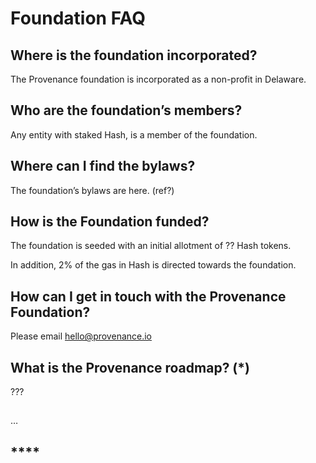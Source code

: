 # Foundation FAQ

## Where is the foundation incorporated?

The Provenance foundation is incorporated as a non-profit in Delaware.

## Who are the foundation’s members? <a id="who-are-the-foundations-members"></a>

Any entity with staked Hash, is a member of the foundation.

## Where can I find the bylaws? <a id="where-can-i-find-the-bylaws"></a>

The foundation’s bylaws are here. \(ref?\)

## How is the Foundation funded? <a id="how-is-the-foundation-funded"></a>

The foundation is seeded with an initial allotment of ?? Hash tokens.

In addition, 2% of the gas in Hash is directed towards the foundation.

## How can I get in touch with the Provenance Foundation? <a id="how-can-i-get-in-touch-with-the-provenance-foundation"></a>

Please email hello@provenance.io

## What is the Provenance roadmap? \(\*\) <a id="what-is-the-provenance-roadmap-what-are-the-phases-of-provenance"></a>

???

##  <a id="how-is-the-foundation-funded"></a>

…

## \*\*\*\* <a id="what-is-the-provenance-roadmap-what-are-the-phases-of-provenance"></a>





